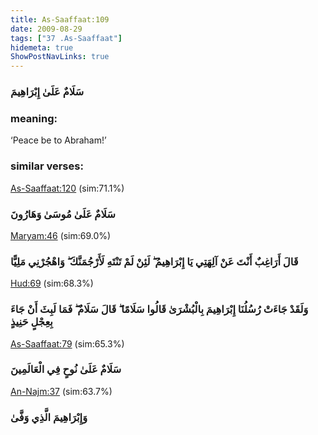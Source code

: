 ```yaml
---
title: As-Saaffaat:109
date: 2009-08-29
tags: ["37 .As-Saaffaat"]
hidemeta: true 
ShowPostNavLinks: true 
---
```

### سَلَامٌ عَلَىٰ إِبْرَاهِيمَ
### meaning: 
‘Peace be to Abraham!’
### similar verses: 

[As-Saaffaat:120](/37/120) (sim:71.1%)

### سَلَامٌ عَلَىٰ مُوسَىٰ وَهَارُونَ

[Maryam:46](/19/46) (sim:69.0%)

### قَالَ أَرَاغِبٌ أَنْتَ عَنْ آلِهَتِي يَا إِبْرَاهِيمُ ۖ لَئِنْ لَمْ تَنْتَهِ لَأَرْجُمَنَّكَ ۖ وَاهْجُرْنِي مَلِيًّا

[Hud:69](/11/69) (sim:68.3%)

### وَلَقَدْ جَاءَتْ رُسُلُنَا إِبْرَاهِيمَ بِالْبُشْرَىٰ قَالُوا سَلَامًا ۖ قَالَ سَلَامٌ ۖ فَمَا لَبِثَ أَنْ جَاءَ بِعِجْلٍ حَنِيذٍ

[As-Saaffaat:79](/37/79) (sim:65.3%)

### سَلَامٌ عَلَىٰ نُوحٍ فِي الْعَالَمِينَ

[An-Najm:37](/53/37) (sim:63.7%)

### وَإِبْرَاهِيمَ الَّذِي وَفَّىٰ
